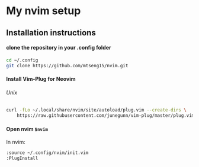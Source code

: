 # My nvim setup

## Installation instructions
#### clone the repository in your .config folder
```sh
cd ~/.config
git clone https://github.com/mtseng15/nvim.git
```

#### Install Vim-Plug for Neovim

###### Unix

```sh
curl -fLo ~/.local/share/nvim/site/autoload/plug.vim --create-dirs \
    https://raw.githubusercontent.com/junegunn/vim-plug/master/plug.vim
```
#### Open nvim `$nvim`
In nvim:
```sh
:source ~/.config/nvim/init.vim
:PlugInstall
```


